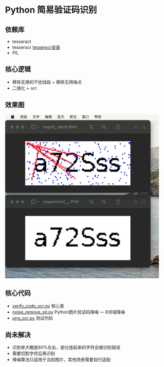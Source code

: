 # Python 简易验证码识别

## 依赖库
- tesseract 
- tesserocr [tesserocr安装](https://zhuanlan.zhihu.com/p/339208771)
- PIL

## 核心逻辑
- 移除无用的干扰线段 + 移除无用噪点
- 二值化 + ocr

## 效果图

![效果图](./效果图.png)

## 核心代码
- [verify_code_ocr.py](./verify_code_ocr.py) 核心类
- [noise_remove_pil.py](./noise_remove_pil.py) Python图片验证码降噪 — 8邻域降噪
- [png_ocr.py](./png_ocr.py) 测试代码

## 尚未解决
- 识别率大概是80%左右，部分连起来的字符会被识别错误
- 需要切割字符后再识别
- 降噪算法只适用于当前图片，其他场景需要自行适配